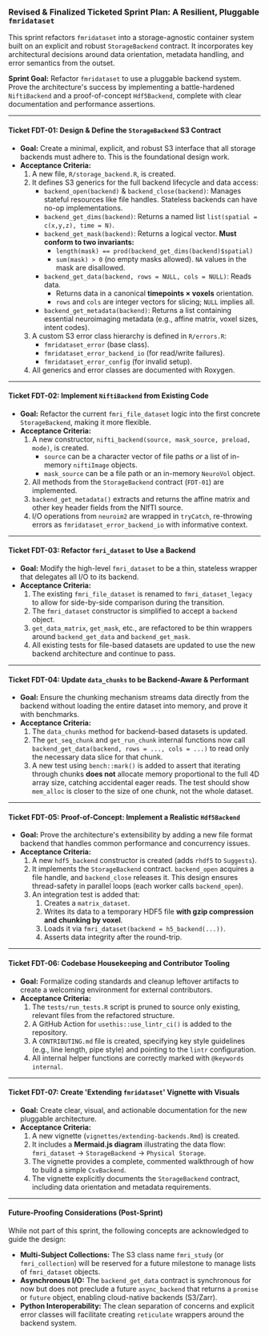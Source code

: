 
### **Revised & Finalized Ticketed Sprint Plan: A Resilient, Pluggable `fmridataset`**

This sprint refactors `fmridataset` into a storage-agnostic container system built on an explicit and robust `StorageBackend` contract. It incorporates key architectural decisions around data orientation, metadata handling, and error semantics from the outset.

**Sprint Goal:** Refactor `fmridataset` to use a pluggable backend system. Prove the architecture's success by implementing a battle-hardened `NiftiBackend` and a proof-of-concept `Hdf5Backend`, complete with clear documentation and performance assertions.

---

#### **Ticket FDT-01: Design & Define the `StorageBackend` S3 Contract**
*   **Goal:** Create a minimal, explicit, and robust S3 interface that all storage backends must adhere to. This is the foundational design work.
*   **Acceptance Criteria:**
    1.  A new file, `R/storage_backend.R`, is created.
    2.  It defines S3 generics for the full backend lifecycle and data access:
        *   `backend_open(backend)` & `backend_close(backend)`: Manages stateful resources like file handles. Stateless backends can have no-op implementations.
        *   `backend_get_dims(backend)`: Returns a named list `list(spatial = c(x,y,z), time = N)`.
        *   `backend_get_mask(backend)`: Returns a logical vector. **Must conform to two invariants:**
            *   `length(mask) == prod(backend_get_dims(backend)$spatial)`
            *   `sum(mask) > 0` (no empty masks allowed). `NA` values in the mask are disallowed.
        *   `backend_get_data(backend, rows = NULL, cols = NULL)`: Reads data.
            *   Returns data in a canonical **timepoints × voxels** orientation.
            *   `rows` and `cols` are integer vectors for slicing; `NULL` implies all.
        *   `backend_get_metadata(backend)`: Returns a list containing essential neuroimaging metadata (e.g., affine matrix, voxel sizes, intent codes).
    3.  A custom S3 error class hierarchy is defined in `R/errors.R`:
        *   `fmridataset_error` (base class).
        *   `fmridataset_error_backend_io` (for read/write failures).
        *   `fmridataset_error_config` (for invalid setup).
    4.  All generics and error classes are documented with Roxygen.

---

#### **Ticket FDT-02: Implement `NiftiBackend` from Existing Code**
*   **Goal:** Refactor the current `fmri_file_dataset` logic into the first concrete `StorageBackend`, making it more flexible.
*   **Acceptance Criteria:**
    1.  A new constructor, `nifti_backend(source, mask_source, preload, mode)`, is created.
        *   `source` can be a character vector of file paths *or* a list of in-memory `niftiImage` objects.
        *   `mask_source` can be a file path or an in-memory `NeuroVol` object.
    2.  All methods from the `StorageBackend` contract (`FDT-01`) are implemented.
    3.  `backend_get_metadata()` extracts and returns the affine matrix and other key header fields from the NIfTI source.
    4.  I/O operations from `neuroim2` are wrapped in `tryCatch`, re-throwing errors as `fmridataset_error_backend_io` with informative context.

---

#### **Ticket FDT-03: Refactor `fmri_dataset` to Use a Backend**
*   **Goal:** Modify the high-level `fmri_dataset` to be a thin, stateless wrapper that delegates all I/O to its backend.
*   **Acceptance Criteria:**
    1.  The existing `fmri_file_dataset` is renamed to `fmri_dataset_legacy` to allow for side-by-side comparison during the transition.
    2.  The `fmri_dataset` constructor is simplified to accept a `backend` object.
    3.  `get_data_matrix`, `get_mask`, etc., are refactored to be thin wrappers around `backend_get_data` and `backend_get_mask`.
    4.  All existing tests for file-based datasets are updated to use the new backend architecture and continue to pass.

---

#### **Ticket FDT-04: Update `data_chunks` to be Backend-Aware & Performant**
*   **Goal:** Ensure the chunking mechanism streams data directly from the backend without loading the entire dataset into memory, and prove it with benchmarks.
*   **Acceptance Criteria:**
    1.  The `data_chunks` method for backend-based datasets is updated.
    2.  The `get_seq_chunk` and `get_run_chunk` internal functions now call `backend_get_data(backend, rows = ..., cols = ...)` to read only the necessary data slice for that chunk.
    3.  A new test using `bench::mark()` is added to assert that iterating through chunks **does not** allocate memory proportional to the full 4D array size, catching accidental eager reads. The test should show `mem_alloc` is closer to the size of one chunk, not the whole dataset.

---

#### **Ticket FDT-05: Proof-of-Concept: Implement a Realistic `Hdf5Backend`**
*   **Goal:** Prove the architecture's extensibility by adding a new file format backend that handles common performance and concurrency issues.
*   **Acceptance Criteria:**
    1.  A new `hdf5_backend` constructor is created (adds `rhdf5` to `Suggests`).
    2.  It implements the `StorageBackend` contract. `backend_open` acquires a file handle, and `backend_close` releases it. This design ensures thread-safety in parallel loops (each worker calls `backend_open`).
    3.  An integration test is added that:
        1.  Creates a `matrix_dataset`.
        2.  Writes its data to a temporary HDF5 file **with gzip compression and chunking by voxel**.
        3.  Loads it via `fmri_dataset(backend = h5_backend(...))`.
        4.  Asserts data integrity after the round-trip.

---

#### **Ticket FDT-06: Codebase Housekeeping and Contributor Tooling**
*   **Goal:** Formalize coding standards and cleanup leftover artifacts to create a welcoming environment for external contributors.
*   **Acceptance Criteria:**
    1.  The `tests/run_tests.R` script is pruned to source only existing, relevant files from the refactored structure.
    2.  A GitHub Action for `usethis::use_lintr_ci()` is added to the repository.
    3.  A `CONTRIBUTING.md` file is created, specifying key style guidelines (e.g., line length, pipe style) and pointing to the `lintr` configuration.
    4.  All internal helper functions are correctly marked with `@keywords internal`.

---

#### **Ticket FDT-07: Create 'Extending `fmridataset`' Vignette with Visuals**
*   **Goal:** Create clear, visual, and actionable documentation for the new pluggable architecture.
*   **Acceptance Criteria:**
    1.  A new vignette (`vignettes/extending-backends.Rmd`) is created.
    2.  It includes a **Mermaid.js diagram** illustrating the data flow: `fmri_dataset` -> `StorageBackend` -> `Physical Storage`.
    3.  The vignette provides a complete, commented walkthrough of how to build a simple `CsvBackend`.
    4.  The vignette explicitly documents the `StorageBackend` contract, including data orientation and metadata requirements.

---

#### **Future-Proofing Considerations (Post-Sprint)**
While not part of this sprint, the following concepts are acknowledged to guide the design:
*   **Multi-Subject Collections:** The S3 class name `fmri_study` (or `fmri_collection`) will be reserved for a future milestone to manage lists of `fmri_dataset` objects.
*   **Asynchronous I/O:** The `backend_get_data` contract is synchronous for now but does not preclude a future `async_backend` that returns a `promise` or `future` object, enabling cloud-native backends (S3/Zarr).
*   **Python Interoperability:** The clean separation of concerns and explicit error classes will facilitate creating `reticulate` wrappers around the backend system.